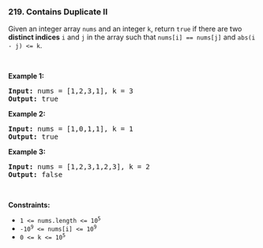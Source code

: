 <h3 align="left"> 219. Contains Duplicate II</h3>
<div><p>Given an integer array <code>nums</code> and an integer <code>k</code>, return <code>true</code> if there are two <strong>distinct indices</strong> <code>i</code> and <code>j</code> in the array such that <code>nums[i] == nums[j]</code> and <code>abs(i - j) &lt;= k</code>.</p>

<p>&nbsp;</p>
<p><strong>Example 1:</strong></p>

<pre><strong>Input:</strong> nums = [1,2,3,1], k = 3
<strong>Output:</strong> true
</pre>

<p><strong>Example 2:</strong></p>

<pre><strong>Input:</strong> nums = [1,0,1,1], k = 1
<strong>Output:</strong> true
</pre>

<p><strong>Example 3:</strong></p>

<pre><strong>Input:</strong> nums = [1,2,3,1,2,3], k = 2
<strong>Output:</strong> false
</pre>

<p>&nbsp;</p>
<p><strong>Constraints:</strong></p>

<ul>
	<li><code>1 &lt;= nums.length &lt;= 10<sup>5</sup></code></li>
	<li><code>-10<sup>9</sup> &lt;= nums[i] &lt;= 10<sup>9</sup></code></li>
	<li><code>0 &lt;= k &lt;= 10<sup>5</sup></code></li>
</ul>
</div>